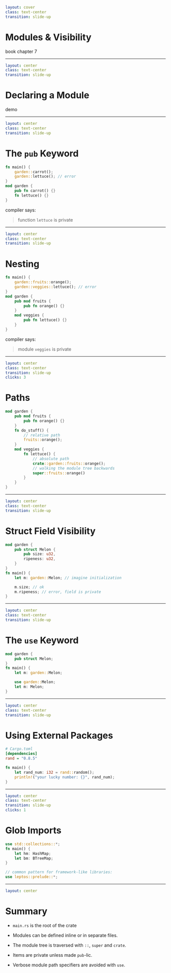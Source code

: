 ```yaml
layout: cover
class: text-center
transition: slide-up
```

# Modules & Visibility

book chapter 7

---

```yaml
layout: center
class: text-center
transition: slide-up
```

# Declaring a Module

demo

<!--
    Let's not spend too much time on modules.
    They are not necessary to achieve anything in Rust.
    (except visibility boundaries)
-->

---

```yaml
layout: center
class: text-center
transition: slide-up
```

# The `pub` Keyword

```rust {2,3,5-8}
fn main() {
    garden::carrot();
    garden::lettuce(); // error
}
mod garden {
    pub fn carrot() {}
    fn lettuce() {}
}
```

compiler says:

> function `lettuce` is private

<div
    style="background-color: red"
    class="h-0.5 absolute top-75 left-103.5 w-6.5"
></div>

---

```yaml
layout: center
class: text-center
transition: slide-up
```

# Nesting

```rust {2,3,5-12}
fn main() {
    garden::fruits::orange();
    garden::veggies::lettuce(); // error
}
mod garden {
    pub mod fruits {
        pub fn orange() {}
    }
    mod veggies {
        pub fn lettuce() {}
    }
}
```

compiler says:

> module `veggies` is private

<div
    style="background-color: red"
    class="h-0.5 absolute top-80 left-90 w-4"
></div>
<div
    style="background-color: red"
    class="h-0.5 absolute top-85 left-102.5 w-6"
></div>

---

```yaml
layout: center
class: text-center
transition: slide-up
clicks: 3
```

# Paths

```rust {2-4,6-7|1-4,9,11-12,16-17|1-4,9,13-14,16-17|all} {at: 0}
mod garden {
    pub mod fruits {
        pub fn orange() {}
    }
    fn do_stuff() {
        // relative path
        fruits::orange();
    }
    mod veggies {
        fn lettuce() {
            // absolute path
            crate::garden::fruits::orange();
            // walking the module tree backwards
            super::fruits::orange()
        }
    }
}
```

<div
    style="background-color: red"
    class="h-0.5 absolute top-92 left-102.5 w-10.5"
    v-click="[1,2]"
></div>
<div
    style="background-color: red"
    class="h-0.5 absolute top-102 left-102.5 w-10.5"
    v-click="[2,3]"
></div>

---

```yaml
layout: center
class: text-center
transition: slide-up
```

# Struct Field Visibility

```rust {2-5|8|3-4,10-11}
mod garden {
    pub struct Melon {
        pub size: u32,
        ripeness: u32,
    }
}
fn main() {
    let m: garden::Melon; // imagine initialization

    m.size; // ok
    m.ripeness; // error, field is private
}
```

---

```yaml
layout: center
class: text-center
transition: slide-up
```

# The `use` Keyword

```rust {1-3,5|1-3,7-8}
mod garden {
    pub struct Melon;
}
fn main() {
    let m: garden::Melon;

    use garden::Melon;
    let m: Melon;
}
```

---

```yaml
layout: center
class: text-center
transition: slide-up
```

# Using External Packages

<!-- toml renders wierdly, ini is close enough -->
```ini
# Cargo.toml
[dependencies]
rand = "0.8.5"
```

```rust
fn main() {
    let rand_num: i32 = rand::random();
    println!("your lucky number: {}", rand_num);
}
```

---

```yaml
layout: center
class: text-center
transition: slide-up
clicks: 1
```

# Glob Imports

```rust {1-5|7-8} {at: 0}
use std::collections::*;
fn main() {
    let hm: HashMap;
    let bm: BTreeMap;
}

// common pattern for framework-like libraries:
use leptos::prelude::*;
```

<div
    style="background-color: red"
    class="h-0.5 absolute top-60 left-121 w-6"
    v-click="[0,1]"
></div>

---

```yaml
layout: center
```

# Summary

- `main.rs` is the root of the crate

- Modules can be defined inline or in separate files.

- The module tree is traversed with `::`, `super` and `crate`.

- Items are private unless made `pub`-lic.

- Verbose module path specifiers are avoided with `use`.
